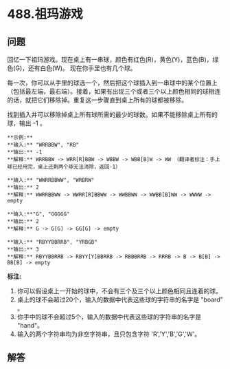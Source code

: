 # 488.祖玛游戏

## 问题

回忆一下祖玛游戏。现在桌上有一串球，颜色有红色(R)，黄色(Y)，蓝色(B)，绿色(G)，还有白色(W)。 现在你手里也有几个球。

每一次，你可以从手里的球选一个，然后把这个球插入到一串球中的某个位置上（包括最左端，最右端）。接着，如果有出现三个或者三个以上颜色相同的球相连的话，就把它们移除掉。重复这一步骤直到桌上所有的球都被移除。

找到插入并可以移除掉桌上所有球所需的最少的球数。如果不能移除桌上所有的球，输出 -1 。

```
**示例:**
**输入:** "WRRBBW", "RB"
**输出:** -1
**解释:** WRRBBW -> WRR[R]BBW -> WBBW -> WBB[B]W -> WW （翻译者标注：手上球已经用完，桌上还剩两个球无法消除，返回-1）

**输入:** "WWRRBBWW", "WRBRW"
**输出:** 2
**解释:** WWRRBBWW -> WWRR[R]BBWW -> WWBBWW -> WWBB[B]WW -> WWWW -> empty

**输入:**"G", "GGGGG"
**输出:** 2
**解释:** G -> G[G] -> GG[G] -> empty

**输入:** "RBYYBBRRB", "YRBGB"
**输出:** 3
**解释:** RBYYBBRRB -> RBYY[Y]BBRRB -> RBBBRRB -> RRRB -> B -> B[B] -> BB[B] -> empty

```

**标注:**

1. 你可以假设桌上一开始的球中，不会有三个及三个以上颜色相同且连着的球。
2. 桌上的球不会超过20个，输入的数据中代表这些球的字符串的名字是 "board" 。
3. 你手中的球不会超过5个，输入的数据中代表这些球的字符串的名字是 "hand"。
4. 输入的两个字符串均为非空字符串，且只包含字符 'R','Y','B','G','W'。



## 解答

